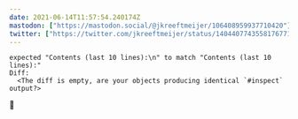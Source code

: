 ```yaml
---
date: 2021-06-14T11:57:54.240174Z
mastodon: ["https://mastodon.social/@jkreeftmeijer/106408959937710420"]
twitter: ["https://twitter.com/jkreeftmeijer/status/1404407743558176771"]
---
```

    expected "Contents (last 10 lines):\n" to match "Contents (last 10 lines):"
    Diff:
      <The diff is empty, are your objects producing identical `#inspect` output?>

🤔
